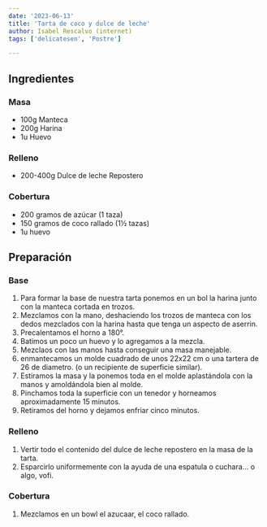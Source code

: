 ```yaml
---
date: '2023-06-13'
title: 'Tarta de coco y dulce de leche'
author: Isabel Rescalvo (internet) 
tags: ['delicatesen', 'Postre']

---
```




## Ingredientes

### Masa
- 100g Manteca
- 200g Harina
- 1u Huevo

### Relleno
- 200-400g Dulce de leche Repostero

### Cobertura
- 200 gramos de azúcar (1 taza)
- 150 gramos de coco rallado (1½ tazas)
- 1u huevo 

## Preparación

### Base
1. Para formar la base de nuestra tarta ponemos en un bol la harina junto con la manteca cortada en trozos. 
2. Mezclamos con la mano, deshaciendo los trozos de manteca con los dedos mezclados con la harina hasta que tenga un aspecto de aserrin.
3. Precalentamos el horno a 180°.
4. Batimos un poco un huevo y lo agregamos a la mezcla. 
5. Mezclaos con las manos hasta conseguir una masa manejable.
6. enmantecamos un molde cuadrado de unos 22x22 cm o una tartera de 26 de diametro. (o un recipiente de superficie similar).
7. Estiramos la masa y la ponemos toda en el molde aplastándola con la manos y amoldándola bien al molde.
8. Pinchamos toda la superficie con un tenedor y horneamos aproximadamente 15 minutos.
9. Retiramos del horno y dejamos enfriar cinco minutos.

### Relleno
1. Vertir todo el contenido del dulce de leche repostero en la masa de la tarta.
2. Esparcirlo uniformemente con la ayuda de una espatula o cuchara... o algo, vofi.

### Cobertura
1. Mezclamos en un bowl el azucaar, el coco rallado.